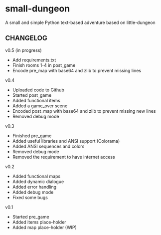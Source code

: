 # small-dungeon
A small and simple Python text-based adventure based on little-dungeon

CHANGELOG 
-----------------------------
v0.5 (in progress)
+ Add requirements.txt
+ Finish rooms 1-4 in post_game
+ Encode pre_map with base64 and zlib to prevent missing lines

v0.4
- Uploaded code to Github
- Started post_game
- Added functional items
- Added a game_over scene
- Encoded post_map with base64 and zlib to prevent missing new lines
- Removed debug mode 

v0.3
- Finished pre_game
- Added useful libraries and ANSI support (Colorama)
- Added ANSI sequences and colors
- Removed debug mode
- Removed the requirement to have internet access

v0.2
- Added functional maps
- Added dynamic dialogue
- Added error handling
- Added debug mode
- Fixed some bugs

v0.1
- Started pre_game
- Added items place-holder
- Added map place-holder (WIP)